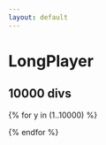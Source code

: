 ```yaml
---
layout: default
---
```


# LongPlayer #

## 10000 divs ##

{% for y in (1..10000) %}
<div></div>
{% endfor %}
